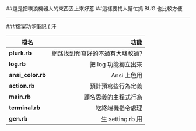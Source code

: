 ##還是把噗浪機器人的東西丟上來好惹
##這樣要找人幫忙抓 BUG 也比較方便

***

###檔案功能筆記 ( 汗

|檔名|功能|
|---|---:|
|**plurk.rb** |網路找到預寫好的不過有大略改過?|
|**log.rb** |把 log 功能獨立出來|
|**ansi_color.rb** |Ansi 上色用|
|**action.rb** |預計預寫些行為定義|
|**main.rb** |顧名思義的主程式行為|
|**terminal.rb** |吃終端機指令處理|
|**gen.rb**|生 setting.rb 用|
